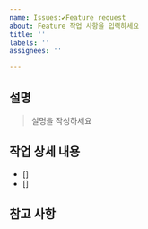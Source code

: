 ```yaml
---
name: Issues:✔️Feature request
about: Feature 작업 사항을 입력하세요
title: ''
labels: ''
assignees: ''

---
```


## 설명
> 설명을 작성하세요
## 작업 상세 내용
- []
- []
## 참고 사항
